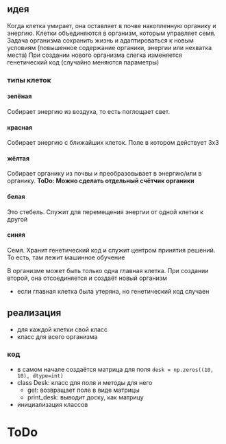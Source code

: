 ## идея
Когда клетка умирает, она оставляет в почве накопленную органику и энергию.
Клетки объединяются в организм, которым управляет семя. Задача организма сохранить жизнь и адаптироваться к новым условиям (повышенное содержание органики, энергии или нехватка места)
При создании нового организма слегка изменяется генетический код (случайно меняются параметры)
### типы клеток
#### зелёная 
Собирает энергию из воздуха, то есть поглощает свет.
#### красная
Собирает энергию с ближайших клеток. Поле в котором действует 3x3
#### жёлтая
Собирает органику из почвы и преобразовывает в энергию/или в органику. **ToDo: Можно сделать отдельный счётчик органики**
#### белая 
Это стебель. Служит для перемещения энергии от одной клетки к другой
#### синяя
Семя. Хранит генетический код и служит центром принятия решений. То есть, там лежит машинное обучение

В организме может быть только одна главная клетка. При создании второй, она отсоединяется и создаёт новый организм
- если главная клетка была утеряна, но генетический код случаен 

## реализация
- для каждой клетки свой класс
- класс для всего организма
### код 
- в самом начале создаётся матрица для поля `desk = np.zeros((10, 10), dtype=int)`
- class Desk: класс для поля и методы для него 
	- get: возвращает поле в виде матрицы
	- print_desk: выводит доску, как матрицу
- инициализация классов
# ToDo

